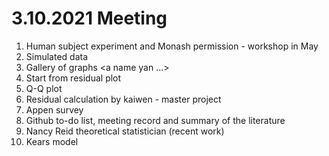 # 3.10.2021 Meeting

1. Human subject experiment and Monash permission - workshop in May
2. Simulated data
3. Gallery of graphs <a name yan ...>
4. Start from residual plot
7. Q-Q plot 
8. Residual calculation by kaiwen - master project
9. Appen survey
10. Github to-do list, meeting record and summary of the literature
11. Nancy Reid theoretical statistician (recent work)
12. Kears model 
